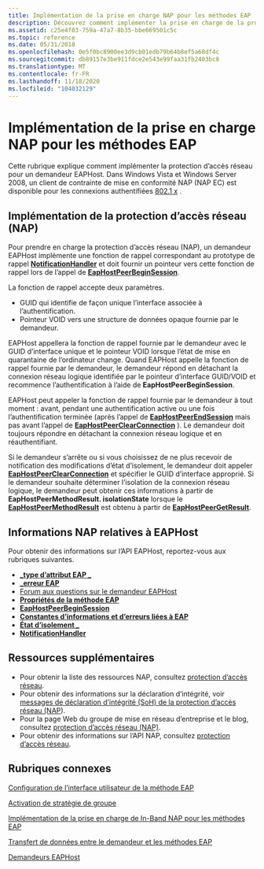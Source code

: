 ```yaml
---
title: Implémentation de la prise en charge NAP pour les méthodes EAP
description: Découvrez comment implémenter la prise en charge de la protection d’accès réseau pour un demandeur EAPHost. Consultez les rubriques relatives à la protection d’accès réseau (NAP) de EAPHost et consultez les ressources disponibles supplémentaires.
ms.assetid: c25e4f03-759a-47a7-8b35-bbe669501c5c
ms.topic: reference
ms.date: 05/31/2018
ms.openlocfilehash: 0e5f0bc8900ee3d9cb01edb79b64b8ef5a68df4c
ms.sourcegitcommit: db89157e3be911fdce2e543e99faa31fb2403bc8
ms.translationtype: MT
ms.contentlocale: fr-FR
ms.lasthandoff: 11/18/2020
ms.locfileid: "104032129"
---
```

# <a name="implementing-nap-support-for-eap-methods"></a>Implémentation de la prise en charge NAP pour les méthodes EAP

Cette rubrique explique comment implémenter la protection d’accès réseau pour un demandeur EAPHost. Dans Windows Vista et Windows Server 2008, un client de contrainte de mise en conformité NAP (NAP EC) est disponible pour les connexions authentifiées [802.1 x](/previous-versions/windows/embedded/ms890287(v=msdn.10)) .

## <a name="implementing-network-access-protection-nap"></a>Implémentation de la protection d’accès réseau (NAP)

Pour prendre en charge la protection d’accès réseau (NAP), un demandeur EAPHost implémente une fonction de rappel correspondant au prototype de rappel [**NotificationHandler**](/previous-versions/windows/desktop/api) et doit fournir un pointeur vers cette fonction de rappel lors de l’appel de [**EapHostPeerBeginSession**](/previous-versions/windows/desktop/api/eappapis/nf-eappapis-eaphostpeerbeginsession).

La fonction de rappel accepte deux paramètres.

-   GUID qui identifie de façon unique l’interface associée à l’authentification.
-   Pointeur VOID vers une structure de données opaque fournie par le demandeur.

EAPHost appellera la fonction de rappel fournie par le demandeur avec le GUID d’interface unique et le pointeur VOID lorsque l’état de mise en quarantaine de l’ordinateur change. Quand EAPHost appelle la fonction de rappel fournie par le demandeur, le demandeur répond en détachant la connexion réseau logique identifiée par le pointeur d’interface GUID/VOID et recommence l’authentification à l’aide de **EapHostPeerBeginSession**.

EAPHost peut appeler la fonction de rappel fournie par le demandeur à tout moment : avant, pendant une authentification active ou une fois l’authentification terminée (après l’appel de [**EapHostPeerEndSession**](/previous-versions/windows/desktop/api/eappapis/nf-eappapis-eaphostpeerendsession) mais pas avant l’appel de [**EapHostPeerClearConnection**](/previous-versions/windows/desktop/api/eappapis/nf-eappapis-eaphostpeerclearconnection) ). Le demandeur doit toujours répondre en détachant la connexion réseau logique et en réauthentifiant.

Si le demandeur s’arrête ou si vous choisissez de ne plus recevoir de notification des modifications d’état d’isolement, le demandeur doit appeler [**EapHostPeerClearConnection**](/previous-versions/windows/desktop/api/eappapis/nf-eappapis-eaphostpeerclearconnection) et spécifier le GUID d’interface approprié. Si le demandeur souhaite déterminer l’isolation de la connexion réseau logique, le demandeur peut obtenir ces informations à partir de **EapHostPeerMethodResult. isolationState** lorsque le [**EapHostPeerMethodResult**](/windows/win32/api/eaphostpeertypes/ns-eaphostpeertypes-eaphostpeermethodresult) est obtenu à partir de [**EapHostPeerGetResult**](/previous-versions/windows/desktop/api/eappapis/nf-eappapis-eaphostpeergetresult).

## <a name="eaphost-related-nap-information"></a>Informations NAP relatives à EAPHost

Pour obtenir des informations sur l’API EAPHost, reportez-vous aux rubriques suivantes.

-   [**\_type d’attribut EAP \_**](/windows/desktop/api/eaptypes/ne-eaptypes-eap_attribute_type)
-   [**\_erreur EAP**](/windows/desktop/api/eaptypes/ns-eaptypes-eap_error)
-   [Forum aux questions sur le demandeur EAPHost](eaphost-supplicant-frequently-asked-questions.md)
-   [**Propriétés de la méthode EAP**](eap-method-properties.md)
-   [**EapHostPeerBeginSession**](/previous-versions/windows/desktop/api/eappapis/nf-eappapis-eaphostpeerbeginsession)
-   [**Constantes d’informations et d’erreurs liées à EAP**](eap-related-error-and-information-constants.md)
-   [**État d’isolement \_**](/windows/desktop/api/eaphostpeertypes/ne-eaphostpeertypes-isolation_state)
-   [**NotificationHandler**](/previous-versions/windows/desktop/api)

## <a name="additional-resources"></a>Ressources supplémentaires


-   Pour obtenir la liste des ressources NAP, consultez [protection d’accès réseau](https://go.microsoft.com/fwlink/p/?linkid=84107).
-   Pour obtenir des informations sur la déclaration d’intégrité, voir [messages de déclaration d’intégrité (SoH) de la protection d’accès réseau (NAP](https://go.microsoft.com/fwlink/p/?linkid=83918)).
-   Pour la page Web du groupe de mise en réseau d’entreprise et le blog, consultez [protection d’accès réseau (NAP)](https://go.microsoft.com/fwlink/p/?linkid=83845).
-   Pour obtenir des informations sur l’API NAP, consultez [protection d’accès réseau](/windows/desktop/NAP/network-access-protection-start-page).


## <a name="related-topics"></a>Rubriques connexes

<dl> <dt>

[Configuration de l’interface utilisateur de la méthode EAP](configuring-the-eap-method-user-interface.md)
</dt> <dt>

[Activation de stratégie de groupe](enabling-group-policy.md)
</dt> <dt>

[Implémentation de la prise en charge de In-Band NAP pour les méthodes EAP](enabling-in-band-nap-support.md)
</dt> <dt>

[Transfert de données entre le demandeur et les méthodes EAP](transferring-data-between-the-supplicant-and-eap-methods.md)
</dt> <dt>

[Demandeurs EAPHost](eaphost-supplicants.md)
</dt> </dl>

 

 